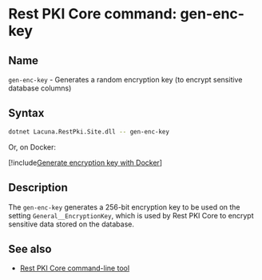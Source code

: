 ﻿# Rest PKI Core command: **gen-enc-key**

## Name

`gen-enc-key` - Generates a random encryption key (to encrypt sensitive database columns)

## Syntax

```sh
dotnet Lacuna.RestPki.Site.dll -- gen-enc-key
```

Or, on Docker:

[!include[Generate encryption key with Docker](../../../../../../includes/rest-pki/core/docker/gen-encryption-key-stdout.md)]

## Description

The `gen-enc-key` generates a 256-bit encryption key to be used on the setting `General__EncryptionKey`, which is used by Rest PKI Core to encrypt sensitive data
stored on the database.

## See also

* [Rest PKI Core command-line tool](index.md)
